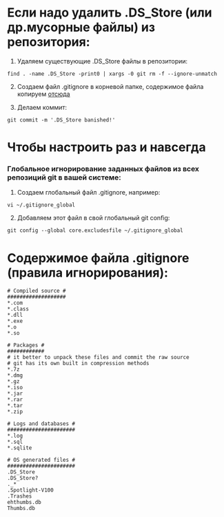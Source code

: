 # Если надо удалить .DS_Store (или др.мусорные файлы) из репозитория:
1. Удаляем существующие .DS_Store файлы в репозитории: 
```
find . -name .DS_Store -print0 | xargs -0 git rm -f --ignore-unmatch
```

2. Создаем файл .gitignore в корневой папке, содержимое файла копируем [отсюда](https://github.com/bellabzhu/gitignore-settings/blob/main/.gitignore) 

3. Делаем коммит:
```
git commit -m '.DS_Store banished!'
```
# Чтобы настроить раз и навсегда
### Глобальное игнорирование заданных файлов из всех репозиций git в вашей системе:
1. Создаем глобальный файл .gitignore, например:
```
vi ~/.gitignore_global
```
2. Добавляем этот файл в свой глобальный git config:
```
git config --global core.excludesfile ~/.gitignore_global
```

# Содержимое файла .gitignore (правила игнорирования):
```
# Compiled source #
###################
*.com
*.class
*.dll
*.exe
*.o
*.so

# Packages #
############
# it better to unpack these files and commit the raw source
# git has its own built in compression methods
*.7z
*.dmg
*.gz
*.iso
*.jar
*.rar
*.tar
*.zip

# Logs and databases #
######################
*.log
*.sql
*.sqlite

# OS generated files #
######################
.DS_Store
.DS_Store?
._*
.Spotlight-V100
.Trashes
ehthumbs.db
Thumbs.db
```
